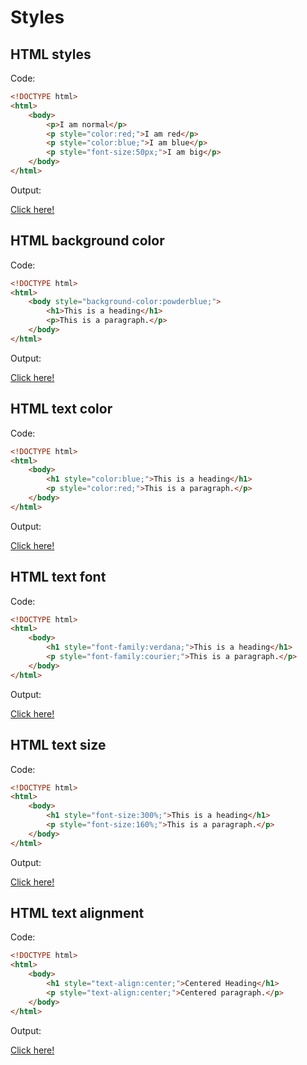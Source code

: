 # Styles

## HTML styles

Code:

```html
<!DOCTYPE html>
<html>
    <body>
        <p>I am normal</p>
        <p style="color:red;">I am red</p>
        <p style="color:blue;">I am blue</p>
        <p style="font-size:50px;">I am big</p>
    </body>
</html>
```

Output:

[Click here!](./Styles/Example_1.html)

## HTML background color

Code:

```html
<!DOCTYPE html>
<html>
    <body style="background-color:powderblue;">
        <h1>This is a heading</h1>
        <p>This is a paragraph.</p>
    </body>
</html>
```

Output:

[Click here!](./Styles/Example_2.html)

## HTML text color

Code:

```html
<!DOCTYPE html>
<html>
    <body>
        <h1 style="color:blue;">This is a heading</h1>
        <p style="color:red;">This is a paragraph.</p>
    </body>
</html>
```

Output:

[Click here!](./Styles/Example_3.html)

## HTML text font

Code:

```html
<!DOCTYPE html>
<html>
    <body>
        <h1 style="font-family:verdana;">This is a heading</h1>
        <p style="font-family:courier;">This is a paragraph.</p>
    </body>
</html>
```

Output:

[Click here!](./Styles/Example_4.html)

## HTML text size

Code:

```html
<!DOCTYPE html>
<html>
    <body>
        <h1 style="font-size:300%;">This is a heading</h1>
        <p style="font-size:160%;">This is a paragraph.</p>
    </body>
</html>
```

Output:

[Click here!](./Styles/Example_5.html)

## HTML text alignment

Code:

```html
<!DOCTYPE html>
<html>
    <body>
        <h1 style="text-align:center;">Centered Heading</h1>
        <p style="text-align:center;">Centered paragraph.</p>
    </body>
</html>
```

Output:

[Click here!](./Styles/Example_6.html)